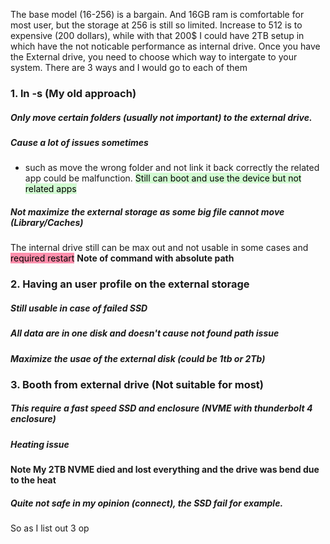 The base model (16-256) is a bargain. And 16GB ram is comfortable for most user, but the storage at 256 is still so limited. Increase to 512 is to expensive (200 dollars), while with that 200$ I could have 2TB setup in which have the not noticable performance as internal drive.
Once you have the External drive, you need to choose which way to intergate to your system. There are 3 ways and I would go to each of them 

</table of contents></>

### 1. ln -s (My old approach)
##### Only move certain folders (usually not important) to the external drive.
##### Cause a lot of issues sometimes
+ such as move the wrong folder and not link it back correctly the related app could be malfunction. <mark style="background: #BBFABBA6;">Still can boot and use the device but not related apps</mark>
##### Not maximize the external storage as some big file cannot move (Library/Caches)
The internal drive still can be max out and not usable in some cases and <mark style="background: #FF5582A6;">required restart</mark>
**Note of command with absolute path**

### 2. Having an user profile on the external storage
##### Still usable in case of failed SSD
##### All data are in one disk and doesn't cause not found path issue

##### Maximize the usae of the external disk (could be 1tb or 2Tb)
### 3. Booth from external drive (Not suitable for most)
##### This require a fast speed SSD and enclosure (NVME with thunderbolt 4 enclosure) 

#####  Heating issue
**Note My 2TB NVME died and lost everything and the drive was bend due to the heat**
##### Quite not safe in my opinion (connect), the SSD fail for example.


So as I list out 3 op